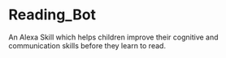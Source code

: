 # Reading_Bot
An Alexa Skill which helps children improve their cognitive and communication skills before they learn to read.
